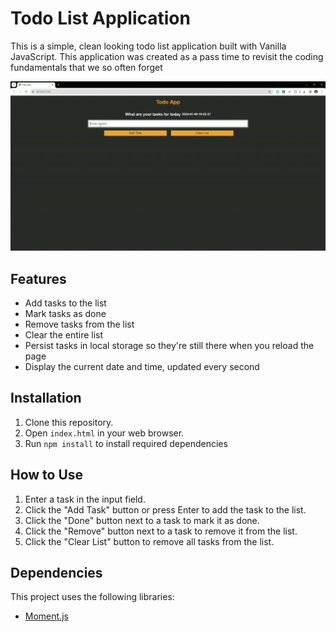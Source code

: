# Todo List Application

This is a simple, clean looking todo list application built with Vanilla JavaScript.
This application was created as a pass time to revisit the coding fundamentals that we so often forget

![Example GIF](./media/example.gif)

## Features

- Add tasks to the list
- Mark tasks as done
- Remove tasks from the list
- Clear the entire list
- Persist tasks in local storage so they're still there when you reload the page
- Display the current date and time, updated every second

## Installation

1. Clone this repository.
2. Open `index.html` in your web browser.
3. Run `npm install` to install required dependencies
## How to Use

1. Enter a task in the input field.
2. Click the "Add Task" button or press Enter to add the task to the list.
3. Click the "Done" button next to a task to mark it as done.
4. Click the "Remove" button next to a task to remove it from the list.
5. Click the "Clear List" button to remove all tasks from the list.

## Dependencies

This project uses the following libraries:

- [Moment.js](https://momentjs.com/)
